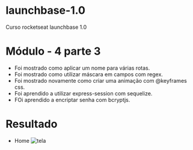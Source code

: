 # launchbase-1.0
Curso rocketseat launchbase 1.0

# Módulo - 4 parte 3

 - Foi mostrado como aplicar um nome para várias rotas.
 - Foi mostrado como utilizar máscara em campos com regex.
 - Foi mostrado novamente como criar uma animação com @keyframes css.
 - Foi aprendido a utilizar express-session com sequelize.
 - FOi aprendido a encriptar senha com bcryptjs.

# Resultado

- Home
![tela]()
